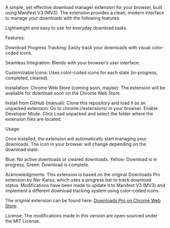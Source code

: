 A simple, yet effective download manager extension for your browser, built using Manifest V3 (MV3). The extension provides a clean, modern interface to manage your downloads with the following features:

Lightweight and easy to use for everyday download tasks.

Features:

Download Progress Tracking: Easily track your downloads with visual color-coded icons.

Seamless Integration: Blends with your browser’s user interface.

Customizable Icons: Uses color-coded icons for each state (in-progress, completed, cleared).

Installation:
Chrome Web Store (coming soon, maybe):
The extension will be available for download soon on the Chrome Web Store.

Install from GitHub (manual):
Clone this repository and load it as an unpacked extension:
Go to chrome://extensions/ in your browser.
Enable Developer Mode.
Click Load unpacked and select the folder where the extension files are located.

Usage:

Once installed, the extension will automatically start managing your downloads. The icon in your browser will change depending on the download state:

Blue: No active downloads or cleared downloads.
Yellow: Download is in progress.
Green: Download is complete.

Acknowledgments:
This extension is based on the original Downloads Pro extension by Ner Karso, which uses a progress bar to track download status. Modifications have been made to update it to Manifest V3 (MV3) and implement a different download tracking system using color-coded icons.

The original extension can be found here: [Downloads Pro on Chrome Web Store](https://chromewebstore.google.com/detail/downloads-pro/lhhocifdmhogpekeppdjamkelohahbop).

License:
The modifications made in this version are open-sourced under the MIT License.